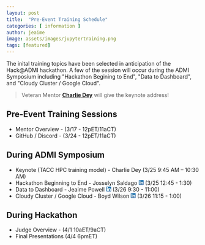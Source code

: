 ```yaml
---
layout: post
title:  "Pre-Event Training Schedule"
categories: [ information ]
author: jeaime
image: assets/images/jupytertraining.png
tags: [featured]
---
```

The inital training topics have been selected in anticipation of the Hack@ADMI hackathon. A few of the session will occur during the ADMI Symposium including "Hackathon Begining to End", "Data to Dashboard", and "Cloudy Cluster / Google Cloud". 

>Veteran Mentor **[Charlie Dey](https://www.linkedin.com/in/charlie-dey-0031317a/)** will give the keynote address!

## Pre-Event Training Sessions
* Mentor Overview - (3/17 - 12pET/11aCT)
* GitHub / Discord - (3/24  - 12pET/11aCT)
## During ADMI Symposium 
* Keynote (TACC HPC training model) - Charlie Dey (3/25 9:45 AM – 10:30 AM) 
* Hackathon Beginning to End - Josselyn Saldago [![LinkedIn](../assets/images/sm_linkedinicon.jpeg)](https://www.linkedin.com/in/josselynsalgado) (3/25 12:45 - 1:30) 
* Data to Dashboard - Jeaime Powell [![LinkedIn](../assets/images/sm_linkedinicon.jpeg)](https://www.linkedin.com/in/jeaimehp/) (3/26 9:30 - 11:00)  
* Cloudy Cluster / Google Cloud - Boyd Wilson [![LinkedIn](../assets/images/sm_linkedinicon.jpeg)](https://www.linkedin.com/in/boydwilson/) (3/26 11:15 - 1:00) 
## During Hackathon
* Judge Overview - (4/1 10aET/9aCT)
* Final Presentations (4/4 6pmET)
